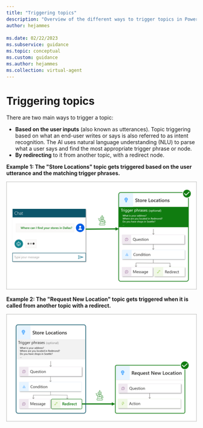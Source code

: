 ```yaml
---
title: "Triggering topics"
description: "Overview of the different ways to trigger topics in Power Virtual Agents"
author: hejammes

ms.date: 02/22/2023
ms.subservice: guidance
ms.topic: conceptual
ms.custom: guidance
ms.author: hejammes
ms.collection: virtual-agent
---
```


# Triggering topics

There are two main ways to trigger a topic: 
- **Based on the user inputs** (also known as utterances). Topic triggering based on what an end-user writes or says is also referred to as intent recognition. The AI uses natural language understanding (NLU) to parse what a user says and find the most appropriate trigger phrase or node. 
- **By redirecting** to it from another topic, with a redirect node.

**Example 1: The "Store Locations" topic gets triggered based on the user utterance and the matching trigger phrases.**

![Diagram showing a Power Virtual Agents being triggered with a matching trigger phrase](./media/topics/topic-triggering-with-trigger-phrases.png)

**Example 2: The "Request New Location" topic gets triggered when it is called from another topic with a redirect.**

![Diagram showing a Power Virtual Agents being triggered by a redirect from another topic](./media/topics/topic-triggering-with-redirect.png)
